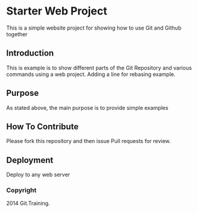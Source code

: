 # Starter Web Project

This is a simple website project for showing how to use Git and Github together

## Introduction

This is example is to show different parts of the Git Repository and various commands
using a web project.  Adding a line for rebasing example.

## Purpose

As stated above, the main purpose is to provide simple
examples 

## How To Contribute

Please fork this repository and then issue Pull requests for
review.

## Deployment
Deploy to any web server

### Copyright

2014 Git.Training.